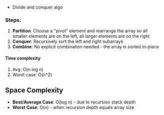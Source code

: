 - Divide and conquer algo
### Steps:
1. **Partition**: Choose a "pivot" element and rearrange the array so all smaller elements are on the left, all larger elements are on the right
2. **Conquer**: Recursively sort the left and right subarrays
3. **Combine**: No explicit combination needed - the array is sorted in-place

#### Time complexity
1. Avg: O(n log n)
2. Worst case: O(n^2)

## Space Complexity

- **Best/Average Case**: O(log n) - due to recursion stack depth
- **Worst Case**: O(n) - when recursion depth equals array size